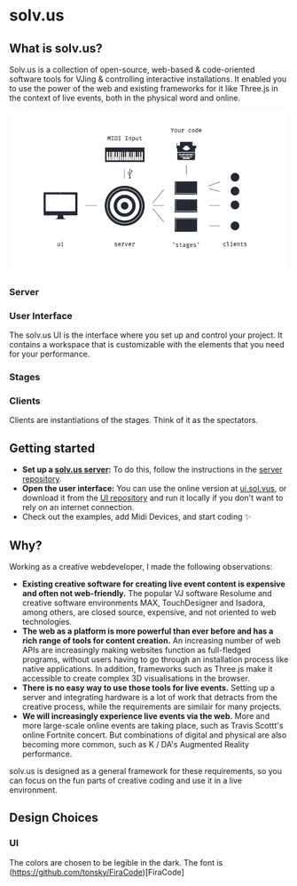 # solv.us

## What is solv.us?
Solv.us is a collection of open-source, web-based & code-oriented software tools for VJing & controlling interactive installations. It enabled you to use the power of the web and existing frameworks for it like Three.js in the context of live events, both in the physical word and online.

<p align="center">
<img alt="A diagram of solv.us' elements: A server, User Interface, Stages and connected clients" src="diagram.png">
</p>

### Server

### User Interface
The solv.us UI is the interface where you set up and control your project. It contains a workspace that is customizable with the elements that you need for your performance. 

### Stages


### Clients
Clients are instantiations of the stages. Think of it as the spectators.


## Getting started
- **Set up a [solv.us server](https://github.com/solv-us/server):** To do this, follow the instructions in the [server repository](https://github.com/solv-us/server).
- **Open the user interface:** You can use the online version at [ui.sol.vus](ui.sol.vus), or download it from the [UI repository](https://github.com/solv-us/ui) and run it locally if you don't want to rely on an internet connection.
- Check out the examples, add Midi Devices, and start coding ✨

## Why?
Working as a creative webdeveloper, I made the following observations:

- **Existing creative software for creating live event content is expensive and often not web-friendly.**
The popular VJ software Resolume and creative software environments MAX, TouchDesigner and Isadora, among others, are closed source, expensive, and not oriented to web technologies.
- **The web as a platform is more powerful than ever before and has a rich range of tools for content creation.**
An increasing number of web APIs are increasingly making websites function as full-fledged programs, without users having to go through an installation process like native applications. In addition, frameworks such as Three.js make it accessible to create complex 3D visualisations in the browser.
- **There is no easy way to use those tools for live events.** Setting up a server and integrating hardware is a lot of work that detracts from the creative process, while the requirements are similair for many projects.
- **We will increasingly experience live events via the web.**
More and more large-scale online events are taking place, such as Travis Scottt's online Fortnite concert. But combinations of digital and physical are also becoming more common, such as K / DA's Augmented Reality performance.

solv.us is designed as a general framework for these requirements, so you can focus on the fun parts of creative coding and use it in a live environment.


## Design Choices

### 

### UI
The colors are chosen to be legible in the dark.
The font is (https://github.com/tonsky/FiraCode)[FiraCode]

